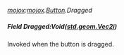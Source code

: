 _[mojox](../../modules/mojox/mojox-module.md):[mojox](../../modules/mojox/mojox-module.md).[Button](../../modules/mojox/mojox-button.md).Dragged_
##### Field Dragged:Void([std.geom.Vec2i](../../modules/std/std-geom-vec2i.md))
Invoked when the button is dragged.
